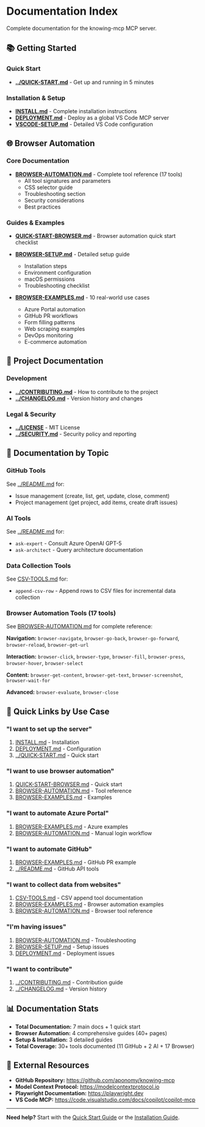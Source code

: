 # Documentation Index

Complete documentation for the knowing-mcp MCP server.

## 📚 Getting Started

### Quick Start
- **[../QUICK-START.md](../QUICK-START.md)** - Get up and running in 5 minutes

### Installation & Setup
- **[INSTALL.md](INSTALL.md)** - Complete installation instructions
- **[DEPLOYMENT.md](DEPLOYMENT.md)** - Deploy as a global VS Code MCP server
- **[VSCODE-SETUP.md](VSCODE-SETUP.md)** - Detailed VS Code configuration

## 🌐 Browser Automation

### Core Documentation
- **[BROWSER-AUTOMATION.md](BROWSER-AUTOMATION.md)** - Complete tool reference (17 tools)
  - All tool signatures and parameters
  - CSS selector guide
  - Troubleshooting section
  - Security considerations
  - Best practices

### Guides & Examples
- **[QUICK-START-BROWSER.md](QUICK-START-BROWSER.md)** - Browser automation quick start checklist
- **[BROWSER-SETUP.md](BROWSER-SETUP.md)** - Detailed setup guide
  - Installation steps
  - Environment configuration
  - macOS permissions
  - Troubleshooting checklist

- **[BROWSER-EXAMPLES.md](BROWSER-EXAMPLES.md)** - 10 real-world use cases
  - Azure Portal automation
  - GitHub PR workflows
  - Form filling patterns
  - Web scraping examples
  - DevOps monitoring
  - E-commerce automation

## 🔧 Project Documentation

### Development
- **[../CONTRIBUTING.md](../CONTRIBUTING.md)** - How to contribute to the project
- **[../CHANGELOG.md](../CHANGELOG.md)** - Version history and changes

### Legal & Security
- **[../LICENSE](../LICENSE)** - MIT License
- **[../SECURITY.md](../SECURITY.md)** - Security policy and reporting

## 📖 Documentation by Topic

### GitHub Tools
See [../README.md](../README.md#-available-tools) for:
- Issue management (create, list, get, update, close, comment)
- Project management (get project, add items, create draft issues)

### AI Tools
See [../README.md](../README.md#-available-tools) for:
- `ask-expert` - Consult Azure OpenAI GPT-5
- `ask-architect` - Query architecture documentation

### Data Collection Tools
See [CSV-TOOLS.md](CSV-TOOLS.md) for:
- `append-csv-row` - Append rows to CSV files for incremental data collection

### Browser Automation Tools (17 tools)
See [BROWSER-AUTOMATION.md](BROWSER-AUTOMATION.md) for complete reference:

**Navigation:** `browser-navigate`, `browser-go-back`, `browser-go-forward`, `browser-reload`, `browser-get-url`

**Interaction:** `browser-click`, `browser-type`, `browser-fill`, `browser-press`, `browser-hover`, `browser-select`

**Content:** `browser-get-content`, `browser-get-text`, `browser-screenshot`, `browser-wait-for`

**Advanced:** `browser-evaluate`, `browser-close`

## 🎯 Quick Links by Use Case

### "I want to set up the server"
1. [INSTALL.md](INSTALL.md) - Installation
2. [DEPLOYMENT.md](DEPLOYMENT.md) - Configuration
3. [../QUICK-START.md](../QUICK-START.md) - Quick start

### "I want to use browser automation"
1. [QUICK-START-BROWSER.md](QUICK-START-BROWSER.md) - Quick start
2. [BROWSER-AUTOMATION.md](BROWSER-AUTOMATION.md) - Tool reference
3. [BROWSER-EXAMPLES.md](BROWSER-EXAMPLES.md) - Examples

### "I want to automate Azure Portal"
1. [BROWSER-EXAMPLES.md](BROWSER-EXAMPLES.md#1-azure-portal-automation) - Azure examples
2. [BROWSER-AUTOMATION.md](BROWSER-AUTOMATION.md#workflow-manual-login--agent-automation) - Manual login workflow

### "I want to automate GitHub"
1. [BROWSER-EXAMPLES.md](BROWSER-EXAMPLES.md#2-github-pr-workflow) - GitHub PR example
2. [../README.md](../README.md#github-tools) - GitHub API tools

### "I want to collect data from websites"
1. [CSV-TOOLS.md](CSV-TOOLS.md) - CSV append tool documentation
2. [BROWSER-EXAMPLES.md](BROWSER-EXAMPLES.md) - Browser automation examples
3. [BROWSER-AUTOMATION.md](BROWSER-AUTOMATION.md) - Browser tool reference

### "I'm having issues"
1. [BROWSER-AUTOMATION.md](BROWSER-AUTOMATION.md#troubleshooting) - Troubleshooting
2. [BROWSER-SETUP.md](BROWSER-SETUP.md#common-setup-issues) - Setup issues
3. [DEPLOYMENT.md](DEPLOYMENT.md#troubleshooting) - Deployment issues

### "I want to contribute"
1. [../CONTRIBUTING.md](../CONTRIBUTING.md) - Contribution guide
2. [../CHANGELOG.md](../CHANGELOG.md) - Version history

## 📊 Documentation Stats

- **Total Documentation:** 7 main docs + 1 quick start
- **Browser Automation:** 4 comprehensive guides (40+ pages)
- **Setup & Installation:** 3 detailed guides
- **Total Coverage:** 30+ tools documented (11 GitHub + 2 AI + 17 Browser)

## 🔗 External Resources

- **GitHub Repository:** https://github.com/aponomy/knowing-mcp
- **Model Context Protocol:** https://modelcontextprotocol.io
- **Playwright Documentation:** https://playwright.dev
- **VS Code MCP:** https://code.visualstudio.com/docs/copilot/copilot-mcp

---

**Need help?** Start with the [Quick Start Guide](../QUICK-START.md) or the [Installation Guide](INSTALL.md).

